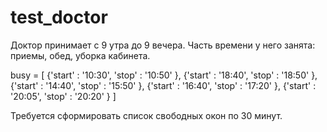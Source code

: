 # test_doctor
Доктор принимает с 9 утра до 9 вечера.
Часть времени у него занята: приемы, обед, уборка кабинета.

  busy = [
  {'start' : '10:30',
  'stop' : '10:50'
  },
  {'start' : '18:40',
  'stop' : '18:50'
  },
  {'start' : '14:40',
  'stop' : '15:50'
  },
  {'start' : '16:40',
  'stop' : '17:20'
  },
  {'start' : '20:05',
  'stop' : '20:20'
  }
  ]

Требуется сформировать список свободных окон по 30 минут.
